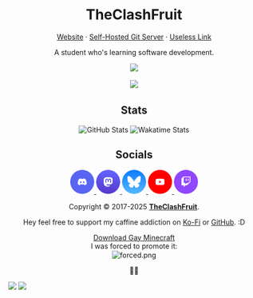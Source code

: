 <h1 align="center">TheClashFruit</h1>

<p align="center">
  <a href="https://theclashfruit.me">Website</a> &middot; <a href="https://git.theclashfruit.me">Self-Hosted Git Server</a> &middot; <a href="https://cdn.theclashfruit.me/shreenshot.webp">Useless Link</a>
</p>

<p align="center">
  A student who's learning software development.
</p>

<p align="center">
  <img src="https://skillicons.dev/icons?i=ts,js,c,cpp,cs,rust,java,kotlin,php,lua" />
</p>

<p align="center">
  <img src="https://skillicons.dev/icons?i=space,space,vscode,androidstudio,idea,rider,phpstorm,clion,space,space" />
</p>

<h2 align="center">Stats</h2>

<p align="center">
  <picture>
    <source media="(prefers-color-scheme: dark)" srcset="https://github-readme-stats.vercel.app/api?username=TheClashFruit&show_icons=true&include_all_commits=true&count_private=true&show=%5Breviews%2Cprs_merged%2Cprs_merged_percentage%5D&bg_color=00000000&text_color=E4E1E9&icon_color=BFC1FF&title_color=BFC1FF&border_color=46464F">
    <img width="49.5%" alt="GitHub Stats" src="https://github-readme-stats.vercel.app/api?username=TheClashFruit&show_icons=true&include_all_commits=true&count_private=true&show=%5Breviews%2Cprs_merged%2Cprs_merged_percentage%5D&bg_color=00000000&text_color=1B1B21&icon_color=565992&title_color=565992&border_color=C7C5D0">
  </picture>
  <picture>
    <source media="(prefers-color-scheme: dark)" srcset="https://github-readme-stats.vercel.app/api/wakatime?username=TheClashFruit&langs_count=7&show_icons=true&include_all_commits=true&count_private=true&show=%5Breviews%2Cprs_merged%2Cprs_merged_percentage%5D&bg_color=00000000&text_color=E4E1E9&icon_color=BFC1FF&title_color=BFC1FF&border_color=46464F">
    <img width="47%" alt="Wakatime Stats" src="https://github-readme-stats.vercel.app/api/wakatime?username=TheClashFruit&langs_count=7&show_icons=true&include_all_commits=true&count_private=true&show=%5Breviews%2Cprs_merged%2Cprs_merged_percentage%5D&bg_color=00000000&text_color=1B1B21&icon_color=565992&title_color=565992&border_color=C7C5D0">
  </picture>
</p>

<h2 align="center">Socials</h2>

<p align="center">
  <a href="https://discord.gg/CWEApqJ6rc">
    <img alt="Discord" src="https://raw.githubusercontent.com/TheClashFruit/TheClashFruit/main/social_icons/Discord%20-%20Circle.svg" height="48px">
  </a>
  <a href="https://wetdry.world/@TheClashFruit" rel="me">
    <img alt="Mastodon" src="https://raw.githubusercontent.com/TheClashFruit/TheClashFruit/main/social_icons/Mastodon%20-%20Circle.svg" height="48px">
  </a>
  <a href="https://bsky.app/profile/theclashfruit.me" rel="me">
    <img alt="Bluesky" src="https://raw.githubusercontent.com/TheClashFruit/TheClashFruit/main/social_icons/Bsky%20-%20Circle.svg" height="48px">
  </a>
  <a href="https://youtube.com/@TheClashFruit">
    <img alt="YouTube" src="https://raw.githubusercontent.com/TheClashFruit/TheClashFruit/main/social_icons/YouTube%20-%20Circle.svg" height="48px">
  </a>
  <a href="https://twitch.tv/TheClashFruit">
    <img alt="Twitch" src="https://raw.githubusercontent.com/TheClashFruit/TheClashFruit/main/social_icons/Twitch%20-%20Circle.svg" height="48px">
  </a>
  <!--
  <a href="https://zleed.tv/@TheClashFruit">
    <img alt="Zleed" src="https://raw.githubusercontent.com/TheClashFruit/TheClashFruit/main/social_icons/Zleed%20-%20Circle.svg" height="48px">
  </a>
  -->
</p>

<p align="center">
  Copyright &copy; 2017-2025 <a href="https://bit.ly/3bgQPpC"><b>TheClashFruit</b></a>.
</p>

<p align="center">
  Hey feel free to support my caffine addiction on <a href="https://ko-fi.com/TheClashFruit">Ko-Fi</a> or <a href="https://github.com/sponsors/TheClashFruit">GitHub</a>. :D
</p>

<p align="center">
  <a href="https://modrinth.com/resourcepack/pridepack">Download Gay Minecraft</a> <br>
  I was forced to promote it: <br>

  <img align="center" alt="forced.png" src="https://github.com/TheClashFruit/TheClashFruit/assets/55049569/3a56f494-4e13-42d4-a1b5-64723c787c7f">
</p>

<p align="center">
  🏳️‍⚧️
</p>

![](https://hit.yhype.me/github/profile?user_id=55049569)
![](https://ipv4.games/claim?name=tcf)
